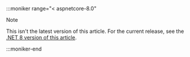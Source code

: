 :::moniker range="< aspnetcore-8.0"

> [!NOTE]
> This isn't the latest version of this article. For the current release, see the [.NET 8 version of this article](?view=aspnetcore-8.0&preserve-view=true).

:::moniker-end

<!--
:::moniker range="> aspnetcore-8.0"

> [!IMPORTANT]
> This information relates to a pre-release product that may be substantially modified before it's commercially released. Microsoft makes no warranties, express or implied, with respect to the information provided here.
>
> For the current release, see the [.NET 8 version of this article](?view=aspnetcore-8.0&preserve-view=true).

:::moniker-end
-->
